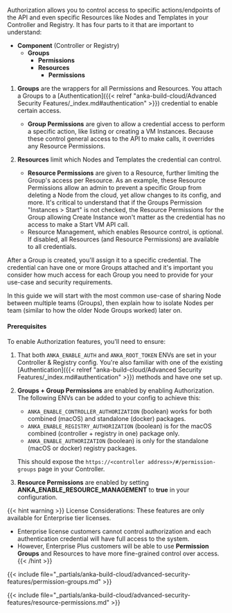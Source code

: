 ---
---

Authorization allows you to control access to specific actions/endpoints of the API and even specific Resources like Nodes and Templates in your Controller and Registry. It has four parts to it that are important to understand:

- **Component** (Controller or Registry)
  - **Groups**
    - **Permissions**
    - **Resources**
      - **Permissions**

1. **Groups** are the wrappers for all Permissions and Resources. You attach a Groups to a [Authentication]({{< relref "anka-build-cloud/Advanced Security Features/_index.md#authentication" >}}) credential to enable certain access.

    - **Group Permissions** are given to allow a credential access to perform a specific action, like listing or creating a VM Instances. Because these control general access to the API to make calls, it overrides any Resource Permissions.

1. **Resources** limit which Nodes and Templates the credential can control.

    - **Resource Permissions** are given to a Resource, further limiting the Group's access per Resource. As an example, these Resource Permissions allow an admin to prevent a specific Group from deleting a Node from the cloud, yet allow changes to its config, and more. It's critical to understand that if the Groups Permission "Instances > Start" is not checked, the Resource Permissions for the Group allowing Create Instance won't matter as the credential has no access to make a Start VM API call.
    - Resource Management, which enables Resource control, is optional. If disabled, all Resources (and Resource Permissions) are available to all credentials.

After a Group is created, you'll assign it to a specific credential. The credential can have one or more Groups attached and it's important you consider how much access for each Group you need to provide for your use-case and security requirements.

In this guide we will start with the most common use-case of sharing Node between multiple teams (Groups), then explain how to isolate Nodes per team (similar to how the older Node Groups worked) later on.

#### Prerequisites

To enable Authorization features, you'll need to ensure:

1. That both `ANKA_ENABLE_AUTH` and `ANKA_ROOT_TOKEN` ENVs are set in your Controller & Registry config. You're also familiar with one of the existing [Authentication]({{< relref "anka-build-cloud/Advanced Security Features/_index.md#authentication" >}}) methods and have one set up.
1. **Groups + Group Permissions** are enabled by enabling Authorization. The following ENVs can be added to your config to achieve this:

    - `ANKA_ENABLE_CONTROLLER_AUTHORIZATION` (boolean) works for both combined (macOS) and standalone (docker) packages.
    - `ANKA_ENABLE_REGISTRY_AUTHORIZATION` (boolean) is for the macOS combined (controller + registry in one) package only.
    - `ANKA_ENABLE_AUTHORIZATION` (boolean) is only for the standalone (macOS or docker) registry packages.

    This should expose the `https://<controller address>/#/permission-groups` page in your Controller.
1. **Resource Permissions** are enabled by setting **ANKA_ENABLE_RESOURCE_MANAGEMENT** to **true** in your configuration.


{{< hint warning >}}
License Considerations: These features are only available for Enterprise tier licenses.
- Enterprise license customers cannot control authorization and each authentication credential will have full access to the system.
- However, Enterprise Plus customers will be able to use **Permission Groups** and Resources to have more fine-grained control over access.
{{< /hint >}}

{{< include file="_partials/anka-build-cloud/advanced-security-features/permission-groups.md" >}}

{{< include file="_partials/anka-build-cloud/advanced-security-features/resource-permissions.md" >}}